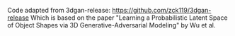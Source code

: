 Code adapted from 3dgan-release: https://github.com/zck119/3dgan-release
Which is based on the paper "Learning a Probabilistic Latent Space of Object Shapes via 3D Generative-Adversarial Modeling" by Wu et al.
